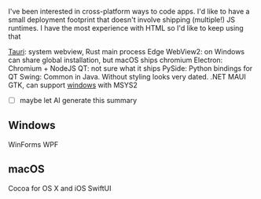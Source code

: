 I've been interested in cross-platform ways to code apps.
I'd like to have a small deployment footprint that doesn't involve shipping (multiple!) JS runtimes.
I have the most experience with HTML so I'd like to keep using that

[Tauri](https://tauri.app/): system webview, Rust main process
Edge WebView2: on Windows can share global installation, but macOS ships chromium
Electron: Chromium + NodeJS
QT: not sure what it ships
PySide: Python bindings for QT
Swing: Common in Java. Without styling looks very dated.
.NET MAUI
GTK, can support [windows](https://www.gtk.org/docs/installations/windows/) with MSYS2
- [ ] maybe let AI generate this summary
## Windows
WinForms
WPF
## macOS
Cocoa for OS X and iOS
SwiftUI